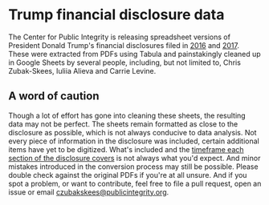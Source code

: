 # Trump financial disclosure data

The Center for Public Integrity is releasing spreadsheet versions of President Donald Trump's financial disclosures filed in [2016](https://www.documentcloud.org/documents/2838696-Trump-2016-Financial-Disclosure.html) and [2017](https://oge.app.box.com/s/kz4qvbdsbcfrzq16msuo4zmth6rerh1c). These were extracted from PDFs using Tabula and painstakingly cleaned up in Google Sheets by several people, including, but not limited to, Chris Zubak-Skees, Iuliia Alieva and Carrie Levine.

## A word of caution

Though a lot of effort has gone into cleaning these sheets, the resulting data may not be perfect. The sheets remain formatted as close to the disclosure as possible, which is not always conducive to data analysis. Not every piece of information in the disclosure was included, certain additional items have yet to be digitized. What's included and the [timeframe each section of the disclosure covers](https://www.oge.gov/Web/278eGuide.nsf/2cf9ac792bc0654a85257ea1005f838a/5df300cba7fca98485257f450074e3a4?OpenDocument) is not always what you'd expect. And minor mistakes introduced in the conversion process may still be possible. Please double check against the original PDFs if you're at all unsure. And if you spot a problem, or want to contribute, feel free to file a pull request, open an issue or email czubakskees@publicintegrity.org.
